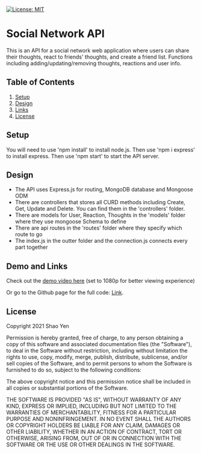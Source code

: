 [![License: MIT](https://img.shields.io/badge/License-MIT-yellow.svg)](https://opensource.org/licenses/MIT)

# Social Network API

This is an API for a social network web application where users can share their thoughts, react to friends' thoughts, and create a friend list. Functions including adding/updating/removing thoughts, reactions and user info.

## Table of Contents
1. [Setup](#setup)
2. [Design](#design)
3. [Links](#links)
4. [License](#license)

<a name="setup"></a>

## Setup

You will need to use 'npm install' to install node.js. Then use 'npm i express' to install express. Then use 'npm start' to start the API server.

<a name="design"></a>

## Design

* The API uses Express.js for routing, MongoDB database and Mongoose ODM
* There are controllers that stores all CURD methods including Create, Get, Update and Delete. You can find them in the 'controllers' folder.
* There are models for User, Reaction, Thoughts in the 'models' folder where they use mongoose Schema to define 
* There are api routes in the 'routes' folder where they specify which route to go
* The index.js in the outter folder and the connection.js connects every part together

<a name="links"></a>

## Demo and Links

Check out the [demo video here](https://drive.google.com/file/d/1XkGM2AT0HR_L1C5SvXgHNixrdwa626Bi/view?usp=sharing) (set to 1080p for better viewing experience)

Or go to the Github page for the full code: [Link](https://github.com/shaotangyen/social-network-api).

<a name="license"></a>

## License

Copyright 2021 Shao Yen

Permission is hereby granted, free of charge, to any person obtaining a copy of this software and associated documentation files (the "Software"), to deal in the Software without restriction, including without limitation the rights to use, copy, modify, merge, publish, distribute, sublicense, and/or sell copies of the Software, and to permit persons to whom the Software is furnished to do so, subject to the following conditions:

The above copyright notice and this permission notice shall be included in all copies or substantial portions of the Software.

THE SOFTWARE IS PROVIDED "AS IS", WITHOUT WARRANTY OF ANY KIND, EXPRESS OR IMPLIED, INCLUDING BUT NOT LIMITED TO THE WARRANTIES OF MERCHANTABILITY, FITNESS FOR A PARTICULAR PURPOSE AND NONINFRINGEMENT. IN NO EVENT SHALL THE AUTHORS OR COPYRIGHT HOLDERS BE LIABLE FOR ANY CLAIM, DAMAGES OR OTHER LIABILITY, WHETHER IN AN ACTION OF CONTRACT, TORT OR OTHERWISE, ARISING FROM, OUT OF OR IN CONNECTION WITH THE SOFTWARE OR THE USE OR OTHER DEALINGS IN THE SOFTWARE.